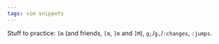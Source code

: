 ```yaml
---
tags: vim snippets
---
```


Stuff to practice: `[m` (and friends, `[m`, `]m` and `]M`), `g;`/`g,`/`:changes`, `:jumps`.

